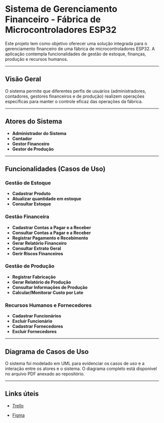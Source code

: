 # Sistema de Gerenciamento Financeiro - Fábrica de Microcontroladores ESP32

Este projeto tem como objetivo oferecer uma solução integrada para o gerenciamento financeiro de uma fábrica de microcontroladores ESP32. A aplicação contempla funcionalidades de gestão de estoque, finanças, produção e recursos humanos.

---

## Visão Geral

O sistema permite que diferentes perfis de usuários (administradores, contadores, gestores financeiros e de produção) realizem operações específicas para manter o controle eficaz das operações da fábrica.

---

## Atores do Sistema

- **Administrador do Sistema**
- **Contador**
- **Gestor Financeiro**
- **Gestor de Produção**

---

## Funcionalidades (Casos de Uso)

### Gestão de Estoque
- **Cadastrar Produto**
- **Atualizar quantidade em estoque**
- **Consultar Estoque**

### Gestão Financeira
- **Cadastrar Contas a Pagar e a Receber**
- **Consultar Contas a Pagar e a Receber**
- **Registrar Pagamento e Recebimento**
- **Gerar Relatório Financeiro**
- **Consultar Extrato Geral**
- **Gerir Riscos Financeiros**

### Gestão de Produção
- **Registrar Fabricação**
- **Gerar Relatório de Produção**
- **Consultar Informações de Produção**
- **Calcular/Monitorar Custo por Lote**

### Recursos Humanos e Fornecedores
- **Cadastrar Funcionários**
- **Excluir Funcionário**
- **Cadastrar Fornecedores**
- **Excluir Fornecedores**

---

## Diagrama de Casos de Uso

O sistema foi modelado em UML para evidenciar os casos de uso e a interação entre os atores e o sistema. O diagrama completo está disponível no arquivo PDF anexado ao repositório.

---

## Links úteis

- [Trello](https://trello.com/b/FShLpdRY/projeto-interdisciplinar)

- [Figma](https://www.figma.com/design/FobNgH1Kq0m0ysPl7cjR3y/Untitled?node-id=99-381&t=p3yfNRVam0nVC1ot-1)
